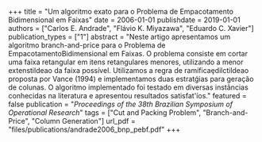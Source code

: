 +++
title = "Um algoritmo exato para o Problema de Empacotamento Bidimensional em Faixas"
date = 2006-01-01
publishdate = 2019-01-01
authors = ["Carlos E. Andrade", "Flávio K. Miyazawa", "Eduardo C. Xavier"]
publication_types = ["1"]
abstract = "Neste artigo apresentamos um algoritmo branch-and-price para o Problema de EmpacotamentoBidimensional em Faixas. O problema consiste em cortar uma faixa retangular em itens retangulares menores, utilizando a menor extenstildeao da faixa possível. Utilizamos a regra de ramificaȩdilctildeao proposta por Vance (1994) e implementamos duas estratǵias para geração de colunas. O algoritmo implementado foi testado em diversas instâncias conhecidas na literatura e apresentou resultados satisfat'íos."
featured = false
publication = "*Proceedings of the 38th Brazilian Symposium of Operational Research*"
tags = ["Cut and Packing Problem", "Branch-and-Price", "Column Generation"]
url_pdf = "files/publications/andrade2006_bnp_pebf.pdf"
+++

